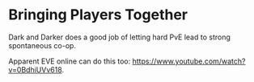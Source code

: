 # Bringing Players Together

Dark and Darker does a good job of letting hard PvE lead to strong spontaneous
co-op.

Apparent EVE online can do this too: https://www.youtube.com/watch?v=0BdhiUVv618.
